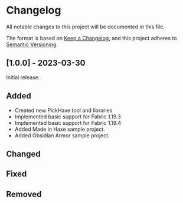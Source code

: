 # Changelog
All notable changes to this project will be documented in this file.

The format is based on [Keep a Changelog](https://keepachangelog.com/en/1.0.0/), and this project adheres to [Semantic Versioning](https://semver.org/spec/v2.0.0.html).

## [1.0.0] - 2023-03-30
Initial release.
## Added
- Created new PickHaxe tool and libraries
- Implemented basic support for Fabric 1.19.3
- Implemented basic support for Fabric 1.19.4
- Added Made in Haxe sample project.
- Added Obsidian Armor sample project.

## Changed
## Fixed
## Removed
